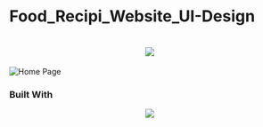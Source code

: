 # Food_Recipi_Website_UI-Design


<h1 align="center">
    <img src="https://readme-typing-svg.herokuapp.com/?font=Righteous&size=35&center=true&vCenter=true&width=500&height=70&duration=4000&lines=Hi+There!+👋;+Scroll+To+Bottom!;" />
</h1>

![Home Page](https://github.com/user-attachments/assets/34cedc8f-1f0c-4d6e-ab01-78f2f877e009)



### Built With

<div align="center">
    <img src="https://skillicons.dev/icons?i=figma,photoshop" /><br>
    
</div>






